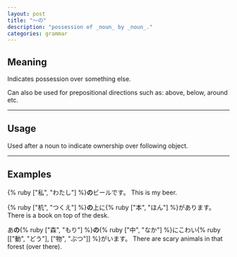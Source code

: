 ```yaml
---
layout: post
title: "〜の"
description: "possession of _noun_ by _noun_."
categories: grammar
---
```


## Meaning

Indicates possession over something else.

Can also be used for prepositional directions such as: above, below, around etc.

---

## Usage

Used after a noun to indicate ownership over following object.

---

## Examples

{% ruby ["私", "わたし"] %}**の**ビールです。
This is my beer.

{% ruby ["机", "つくえ"] %}**の**上に{% ruby ["本", "ほん"] %}があります。
There is a book on top of the desk.

あ**の**{% ruby ["森", "もり"] %}**の**{% ruby ["中", "なか"] %}にこわい{% ruby [["動", "どう"], ["物", "ぶつ"]] %}がいます。
There are scary animals in that forest (over there).
